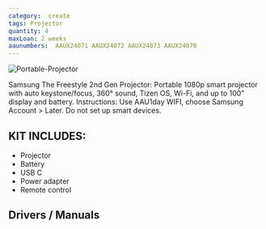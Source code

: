 ```yaml
---
category:  create
tags: Projector
quantity: 4
maxLoan: 2 weeks
aaunumbers:  AAUX24071 AAUX24072 AAUX24073 AAUX24070
---
```

![Portable-Projector](https://m.media-amazon.com/images/I/71u4IRKLTFL.jpg)

Samsung The Freestyle 2nd Gen Projector: Portable 1080p smart projector with auto keystone/focus, 360° sound, Tizen OS, Wi-Fi, and up to 100” display and battery. Instructions: Use AAU1day WIFI, choose Samsung Account > Later. Do not set up smart devices.
## KIT INCLUDES:
-  Projector 
-  Battery  
-  USB C  
-  Power adapter 
-  Remote control

## Drivers / Manuals
[]()




